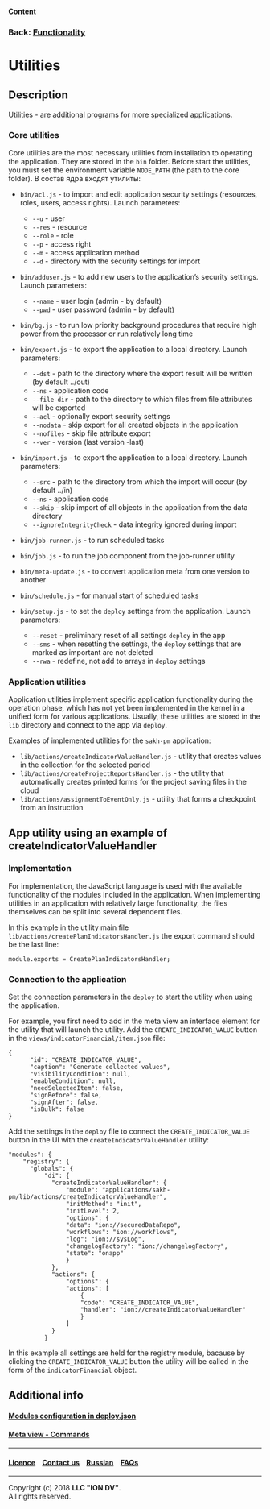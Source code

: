 #### [Content](/docs/en/index.md)

### Back: [Functionality](/docs/en/2_system_description/functionality/functionality.md)

# Utilities

## Description

Utilities - are additional programs for more specialized applications.

### Core utilities

Core utilities are the most necessary utilities from installation to operating the application. They are stored in the `bin` folder. Before start the utilities, you must set the environment variable `NODE_PATH` (the path to the core folder).
В состав ядра входят утилиты:

- `bin/acl.js` - to import and edit application security settings (resources, roles, users, access rights). Launch parameters:  
    - `--u` - user   
    - `--res` - resource  
    - `--role` - role  
    - `--p` - access right
    - `--m` - access application method   
    - `--d` - directory with the security settings for import

- `bin/adduser.js` - to add new users to the application’s security settings. Launch parameters:
    - `--name` - user login (admin - by default)   
    - `--pwd` - user password (admin - by default)   

- `bin/bg.js` - to run low priority background procedures that require high power from the processor or run relatively long time
- `bin/export.js` - to export the application to a local directory. Launch parameters:
    - `--dst` - path to the directory where the export result will be written (by default ../out)   
    - `--ns` - application code  
    - `--file-dir` - path to the directory to which files from file attributes will be exported  
    - `--acl` - optionally export security settings   
    - `--nodata` - skip export for all created objects in the application  
    - `--nofiles` - skip file attribute export   
    - `--ver` - version (last version -last)

- `bin/import.js` - to export the application to a local directory. Launch parameters:
    - `--src` - path to the directory from which the import will occur (by default ../in)   
    - `--ns` - application code
    - `--skip` - skip import of all objects in the application from the data directory
    - `--ignoreIntegrityCheck` - data integrity ignored during import

- `bin/job-runner.js` - to run scheduled tasks
- `bin/job.js` - to run the job component from the job-runner utility
- `bin/meta-update.js` - to convert application meta from one version to another
- `bin/schedule.js` - for manual start of scheduled tasks
- `bin/setup.js` - to set the `deploy` settings from the application. Launch parameters:
    - `--reset` - preliminary reset of all settings `deploy` in the app
    - `--sms` - when resetting the settings, the `deploy` settings that are marked as important are not deleted 
    - `--rwa` - redefine, not add to arrays in `deploy` settings

### Application utilities

Application utilities implement specific application functionality during the operation phase, which has not yet been implemented in the kernel in a unified form for various applications. Usually, these utilities are stored in the `lib` directory and connect to the app via `deploy`.

Examples of implemented utilities for the `sakh-pm` application:

- `lib/actions/createIndicatorValueHandler.js` - utility that creates values in the collection for the selected period
- `lib/actions/createProjectReportsHandler.js` - the utility that automatically creates printed forms for the project saving files in the cloud
- `lib/actions/assignmentToEventOnly.js` - utility that forms a checkpoint from an instruction

## App utility using an example of createIndicatorValueHandler 

### Implementation

For implementation, the JavaScript language is used with the available functionality of the modules included in the application. When implementing utilities in an application with relatively large functionality, the files themselves can be split into several dependent files.

In this example in the utility main file `lib/actions/createPlanIndicatorsHandler.js` the export command should be the last line:

```
module.exports = CreatePlanIndicatorsHandler;
```

### Connection to the application

Set the connection parameters in the `deploy` to start the utility when using the application.

For example, you first need to add in the meta view an interface element for the utility that will launch the utility. Add the `CREATE_INDICATOR_VALUE` button in the `views/indicatorFinancial/item.json` file:

```
{
      "id": "CREATE_INDICATOR_VALUE",
      "caption": "Generate collected values",
      "visibilityCondition": null,
      "enableCondition": null,
      "needSelectedItem": false,
      "signBefore": false,
      "signAfter": false,
      "isBulk": false
}
```

Add the settings in the `deploy` file to connect the `CREATE_INDICATOR_VALUE` button in the UI with the `createIndicatorValueHandler` utility:

```
"modules": {
    "registry": {
      "globals": {
          "di": {
            "createIndicatorValueHandler": {
                "module": "applications/sakh-pm/lib/actions/createIndicatorValueHandler",
                "initMethod": "init",
                "initLevel": 2,
                "options": {
                "data": "ion://securedDataRepo",
                "workflows": "ion://workflows",
                "log": "ion://sysLog",
                "changelogFactory": "ion://changelogFactory",
                "state": "onapp"
                }
            },
            "actions": {
                "options": {
                "actions": [
                    {
                    "code": "CREATE_INDICATOR_VALUE",
                    "handler": "ion://createIndicatorValueHandler"
                    }
                ]
            }
          }
```

In this example all settings are held for the registry module, bacause by clicking the `CREATE_INDICATOR_VALUE` button the utility will be called in the form of the `indicatorFinancial` object.

## Additional info

#### [Modules configuration in deploy.json](/docs/en/2_system_description/platform_configuration/deploy_modules.md)

#### [Meta view - Commands](/docs/en/2_system_description/metadata_structure/meta_view/commands.md)

--------------------------------------------------------------------------  


 #### [Licence](/LICENCE.md) &ensp;  [Contact us](https://iondv.com) &ensp;  [Russian](/docs/ru/2_system_description/functionality/utilities.md)   &ensp; [FAQs](/faqs.md)   <div><img src="https://mc.iondv.com/watch/local/docs/framework" style="position:absolute; left:-9999px;" height=1 width=1 alt="iondv metrics"></div>       



--------------------------------------------------------------------------  

Copyright (c) 2018 **LLC "ION DV"**.   
All rights reserved. 